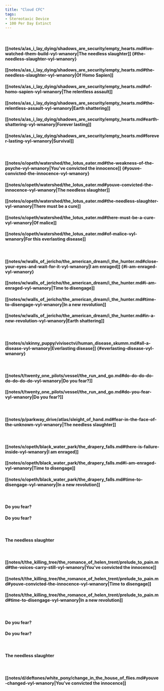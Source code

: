 ```yaml
---
title: "Cloud CFC"
tags:
- Stereotaxic Device
- 100 Per Day Extinct
---
```

&nbsp;
#### [[notes/a/as_i_lay_dying/shadows_are_security/empty_hearts.md#ive-watched-them-build-vyl-wnanory|The needless slaughter]] {#the-needless-slaughter-vyl-wnanory}
#### [[notes/a/as_i_lay_dying/shadows_are_security/empty_hearts.md#the-needless-slaughter-vyl-wnanory|Of Homo Sapien]]
#### [[notes/a/as_i_lay_dying/shadows_are_security/empty_hearts.md#of-homo-sapien-vyl-wnanory|The relentless assault]]
#### [[notes/a/as_i_lay_dying/shadows_are_security/empty_hearts.md#the-relentless-assault-vyl-wnanory|Earth shattering]]
#### [[notes/a/as_i_lay_dying/shadows_are_security/empty_hearts.md#earth-shattering-vyl-wnanory|Forever lasting]]
#### [[notes/a/as_i_lay_dying/shadows_are_security/empty_hearts.md#forever-lasting-vyl-wnanory|Survival]]
&nbsp;
#### [[notes/o/opeth/watershed/the_lotus_eater.md#the-weakness-of-the-psyche-vyl-wnanory|You've convicted the innocence]] {#youve-convicted-the-innocence-vyl-wnanory}
#### [[notes/o/opeth/watershed/the_lotus_eater.md#youve-convicted-the-innocence-vyl-wnanory|The needless slaughter]]
#### [[notes/o/opeth/watershed/the_lotus_eater.md#the-needless-slaughter-vyl-wnanory|There must be a cure]]
#### [[notes/o/opeth/watershed/the_lotus_eater.md#there-must-be-a-cure-vyl-wnanory|Of malice]]
#### [[notes/o/opeth/watershed/the_lotus_eater.md#of-malice-vyl-wnanory|For this everlasting disease]]
&nbsp;
#### [[notes/w/walls_of_jericho/the_american_dream/i_the_hunter.md#close-your-eyes-and-wait-for-it-vyl-wnanory|I am enraged]] {#i-am-enraged-vyl-wnanory}
#### [[notes/w/walls_of_jericho/the_american_dream/i_the_hunter.md#i-am-enraged-vyl-wnanory|Time to disengage]]
#### [[notes/w/walls_of_jericho/the_american_dream/i_the_hunter.md#time-to-disengage-vyl-wnanory|In a new revolution]]
#### [[notes/w/walls_of_jericho/the_american_dream/i_the_hunter.md#in-a-new-revolution-vyl-wnanory|Earth shattering]]
&nbsp;
#### [[notes/s/skinny_puppy/vivisectvi/human_disease_skumm.md#all-a-disease-vyl-wnanory|Everlasting disease]] {#everlasting-disease-vyl-wnanory}
&nbsp;
#### [[notes/t/twenty_one_pilots/vessel/the_run_and_go.md#do-do-do-do-do-do-do-do-vyl-wnanory|Do you fear?]]
#### [[notes/t/twenty_one_pilots/vessel/the_run_and_go.md#do-you-fear-vyl-wnanory|Do you fear?]]
&nbsp;
#### [[notes/p/parkway_drive/atlas/sleight_of_hand.md#fear-in-the-face-of-the-unknown-vyl-wnanory|The needless slaughter]]
&nbsp;
#### [[notes/o/opeth/black_water_park/the_drapery_falls.md#there-is-failure-inside-vyl-wnanory|I am enraged]]
#### [[notes/o/opeth/black_water_park/the_drapery_falls.md#i-am-enraged-vyl-wnanory|Time to disengage]]
#### [[notes/o/opeth/black_water_park/the_drapery_falls.md#time-to-disengage-vyl-wnanory|In a new revolution]]
&nbsp;
#### Do you fear?
#### Do you fear?
&nbsp;
#### The needless slaughter
&nbsp;
#### [[notes/t/the_killing_tree/the_romance_of_helen_trent/prelude_to_pain.md#the-voices-carry-still-vyl-wnanory|You've convicted the innocence]]
#### [[notes/t/the_killing_tree/the_romance_of_helen_trent/prelude_to_pain.md#youve-convicted-the-innocence-vyl-wnanory|Time to disengage]]
#### [[notes/t/the_killing_tree/the_romance_of_helen_trent/prelude_to_pain.md#time-to-disengage-vyl-wnanory|In a new revolution]]
&nbsp;
#### Do you fear?
#### Do you fear?
&nbsp;
#### The needless slaughter
&nbsp;
#### [[notes/d/deftones/white_pony/change_in_the_house_of_flies.md#youve-changed-vyl-wnanory|You've convicted the innocence]]

